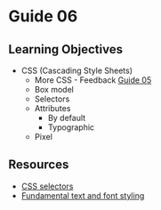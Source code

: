 # Guide 06
## Learning Objectives
* CSS (Cascading Style Sheets)
  - More CSS - Feedback [Guide 05](guide05.md)
  - Box model
  - Selectors
  * Attributes
    - By default
    - Typographic
  - Pixel
## Resources
- [CSS selectors](https://developer.mozilla.org/en-US/docs/Web/CSS/CSS_Selectors)
- [Fundamental text and font styling](https://developer.mozilla.org/en-US/docs/Learn/CSS/Styling_text/Fundamentals)